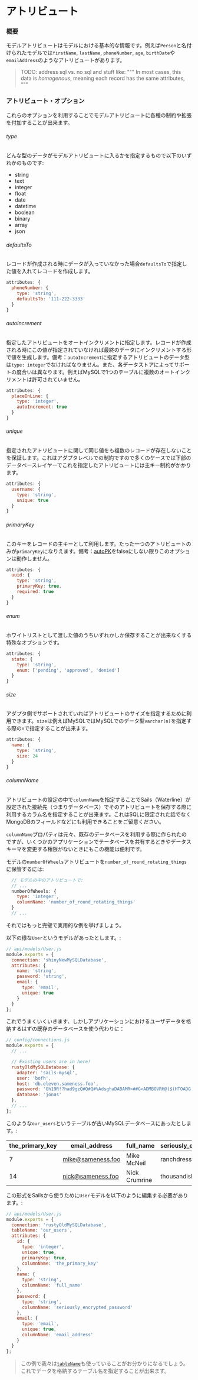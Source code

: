# アトリビュート
### 概要

モデルアトリビュートはモデルにおける基本的な情報です。例えば`Person`と名付けられたモデルでは`firstName`, `lastName`, `phoneNumber`, `age`, `birthDate`や`emailAddress`のようなアトリビュートがあります。

> TODO: address sql vs. no sql and stuff like:
> """
> In most cases, this data is _homogenous_, meaning each record has the same attributes,
> """

### アトリビュート・オプション

これらのオプションを利用することでモデルアトリビュートに各種の制約や拡張を付加することが出来ます。

###### type

どんな型のデータがモデルアトリビュートに入るかを指定するもので以下のいずれかのものです:

- string
- text
- integer
- float
- date
- datetime
- boolean
- binary
- array
- json


###### defaultsTo

レコードが作成される時にデータが入っていなかった場合`defaultsTo`で指定した値を入れてレコードを作成します。

```javascript
attributes: {
  phoneNumber: {
    type: 'string',
    defaultsTo: '111-222-3333'
  }
}
```

###### autoIncrement

指定したアトリビュートをオートインクリメントに指定します。レコードが作成される時にこの値が指定されていなければ最終のデータにインクリメントする形で値を生成します。備考：`autoIncrement`に指定するアトリビュートのデータ型は`type: integer`でなければなりません。また、各データストアによってサポートの度合いは異なります。例えばMySQLで1つのテーブルに複数のオートインクリメントは許可されていません。

```javascript
attributes: {
  placeInLine: {
    type: 'integer',
    autoIncrement: true
  }
}
```

###### unique

指定されたアトリビュートに関して同じ値をも複数のレコードが存在しないことを保証します。これはアダプタレベルでの制約ですので多くのケースでは下部のデータベースレイヤーでこれを指定したアトリビュートには主キー制約がかかります。

```javascript
attributes: {
  username: {
    type: 'string',
    unique: true
  }
}
```

<!--

Omitting `index` from docs for now.

###### index

Will create a simple index in the underlying datastore for faster queries if available. This is only for simple indexes and currently dosn't support compound indexes. For these you will need to create them yourself or use a migration.

There is currently an issue with adding indexes to string fields. Because Waterline performs its queries in a case insensitive manner we are unable to use the index on a string attribute. There are some workarounds being discussed but nothing is implemented so far. This will be updated in the near future to fully support indexes on strings.

```javascript
attributes: {
  email: {
    type: 'string',
    index: true
  }
}
```
-->

###### primaryKey

このキーをレコードの主キーとして利用します。たった一つのアトリビュートのみが`primaryKey`になりえます。備考：[autoPK](http://beta.sailsjs.org/#/documentation/concepts/ORM/model-settings.html?q=autopk)をfalseにしない限りこのオプションは動作しません。

```javascript
attributes: {
  uuid: {
    type: 'string',
    primaryKey: true,
    required: true
  }
}
```

###### enum

ホワイトリストとして渡した値のうちいずれかしか保存することが出来なくする特殊なオプションです。

```javascript
attributes: {
  state: {
    type: 'string',
    enum: ['pending', 'approved', 'denied']
  }
}
```

<!--
These are not ready for prime-time yet, but listing them here so they're easy to reference and add to official docs later:

###### example

An example value for this attribute, e.g. "Albus Dumbledore".


###### validationMessage

A custom validation message to use when any validations fail for this attribute.

-->

###### size

アダプタ側でサポートされていればアトリビュートのサイズを指定するために利用できます。`size`は例えばMySQLではMySQLでのデータ型`varchar(n)`を指定する際の`n`で指定することが出来ます。

```javascript
attributes: {
  name: {
    type: 'string',
    size: 24
  }
}
```

###### columnName


アトリビュートの設定の中で`columnName`を指定することでSails（Waterline）が設定された接続先（つまりデータベース）でそのアトリビュートを保存する際に利用するカラム名を指定することが出来ます。これはSQLに限定された話でなくMongoDBのフィールドなどにも利用できることをご留意ください。

`columnName`プロパティは元々、既存のデータベースを利用する際に作られたのですが、いくつかのアプリケーションでテータベースを共有するときやデータスキーマを変更する権限がないときにもこの機能は便利です。

モデルの`numberOfWheels`アトリビュートを`number_of_round_rotating_things`に保管するには:
```javascript
  // モデルの中のアトリビュートで:
  // ...
  numberOfWheels: {
    type: 'integer',
    columnName: 'number_of_round_rotating_things'
  }
  // ...
```


それではもっと完璧で実用的な例を挙げましょう。

以下の様な`User`というモデルがあったとします。:

```javascript
// api/models/User.js
module.exports = {
  connection: 'shinyNewMySQLDatabase',
  attributes: {
    name: 'string',
    password: 'string',
    email: {
      type: 'email',
      unique: true
    }
  }
};
```


これでうまくいくいきます、しかしアプリケーションにおけるユーザデータを格納するはずの既存のデータベースを使う代わりに：

```javascript
// config/connections.js
module.exports = {
  // ...

  // Existing users are in here!
  rustyOldMySQLDatabase: {
    adapter: 'sails-mysql',
    user: 'bofh',
    host: 'db.eleven.sameness.foo',
    password: 'Gh19R!?had9gzQ#Q#Q#%AdsghaDABAMR>##G<ADMBOVRH@)$(HTOADG!GNADSGADSGNBI@(',
    database: 'jonas'
  },
  // ...
};
```

このような`our_users`というテーブルが古いMySQLデータベースにあったとします。:

| the_primary_key | email_address | full_name | seriously_encrypted_password|
|------|---|----|---|
| 7 | mike@sameness.foo | Mike McNeil | ranchdressing |
| 14 | nick@sameness.foo | Nick Crumrine | thousandisland |


この形式をSailsから使うために`User`モデルを以下のように編集する必要があります。:

```javascript
// api/models/User.js
module.exports = {
  connection: 'rustyOldMySQLDatabase',
  tableName: 'our_users',
  attributes: {
    id: {
      type: 'integer',
      unique: true,
      primaryKey: true,
      columnName: 'the_primary_key'
    },
    name: {
      type: 'string',
      columnName: 'full_name'
    },
    password: {
      type: 'string',
      columnName: 'seriously_encrypted_password'
    },
    email: {
      type: 'email',
      unique: true,
      columnName: 'email_address'
    }
  }
};
```

> この例で我々は[`tableName`](http://beta.sailsjs.org/#/documentation/concepts/ORM/model-settings.html?q=tablename)も使っていることがお分かりになるでしょう。これでデータを格納するテーブル名を指定することが出来ます。







<docmeta name="uniqueID" value="Attributes951609">
<docmeta name="displayName" value="Attributes">


